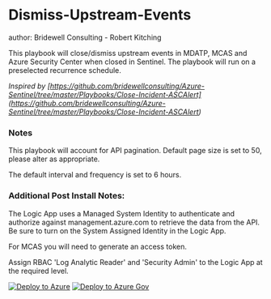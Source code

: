# Dismiss-Upstream-Events
author: Bridewell Consulting - Robert Kitching

This playbook will close/dismiss upstream events in MDATP, MCAS and Azure Security Center when closed in Sentinel. The playbook will run on a preselected recurrence schedule.

*Inspired by [https://github.com/bridewellconsulting/Azure-Sentinel/tree/master/Playbooks/Close-Incident-ASCAlert] (https://github.com/bridewellconsulting/Azure-Sentinel/tree/master/Playbooks/Close-Incident-ASCAlert)*

### Notes

This playbook will account for API pagination. Default page size is set to 50, please alter as appropriate.

The default interval and frequency is set to 6 hours.


### Additional Post Install Notes:

The Logic App uses a Managed System Identity to authenticate and authorize against management.azure.com to retrieve the data from the API. Be sure to turn on the System Assigned Identity in the Logic App.

For MCAS you will need to generate an access token. 

Assign RBAC 'Log Analytic Reader' and 'Security Admin' to the Logic App at the required level.

[![Deploy to Azure](https://aka.ms/deploytoazurebutton)](https://portal.azure.com/#create/Microsoft.Template/uri/https%3A%2F%2Fraw.githubusercontent.com%2FAzure%2FAzure-Sentinel%2Fmaster%2FPlaybooks%2FDismiss-Upstream-Events%2Fazuredeploy.json)
[![Deploy to Azure Gov](https://aka.ms/deploytoazuregovbutton)](https://portal.azure.us/#create/Microsoft.Template/uri/https%3A%2F%2Fraw.githubusercontent.com%2FAzure%2FAzure-Sentinel%2Fmaster%2FPlaybooks%2FDismiss-Upstream-Events%2Fazuredeploy.json)
